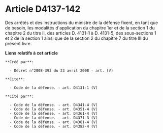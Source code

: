 # Article D4137-142

Des arrêtés et des instructions du ministre de la défense fixent, en tant que de besoin, les modalités d'application du
chapitre 1er et de la section 1 du chapitre 2 du titre II, des articles D. 4131-1 à D. 4131-5, des sous-sections 1 et 2 de la
section 1 ainsi que de la section 2 du chapitre 7 du titre III du présent livre.

**Liens relatifs à cet article**

	**Créé par**:

	  - Décret n°2008-393 du 23 avril 2008 - art. (V)

	**Cite**:

	  - Code de la défense. - art. D4131-1 (V)

	**Cité par**:

	  - Code de la défense. - art. D4341-4 (V)
	  - Code de la défense. - art. D4351-4 (V)
	  - Code de la défense. - art. D4361-4 (V)
	  - Code de la défense. - art. D4371-3 (V)
	  - Code de la défense. - art. D4381-4 (V)
	  - Code de la défense. - art. D4382-4 (V)
